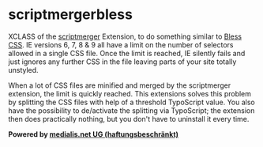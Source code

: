 # scriptmergerbless

XCLASS of the [scriptmerger](http://typo3.org/extensions/repository/view/scriptmerger) Extension, to do something similar to [Bless CSS](http://blesscss.com/). IE versions 6, 7, 8 & 9 all have a limit on the number of selectors allowed in a single CSS file. Once the limit is reached, IE silently fails and just ignores any further CSS in the file leaving parts of your site totally unstyled.

When a lot of CSS files are minified and merged by the scriptmerger extension, the limit is quickly reached. This extensions solves this problem by splitting the CSS files with help of a threshold TypoScript value. You also have the possibility to de/activate the splitting via TypoScript; the extension then does practically nothing, but you don't have to uninstall it every time.

**Powered by [medialis.net UG (haftungsbeschränkt)](http://www.medialis.net)**